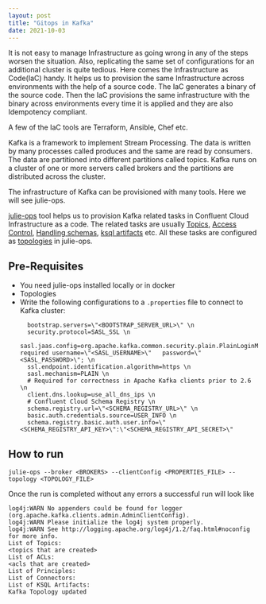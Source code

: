 ```yaml
---
layout: post
title: "Gitops in Kafka"
date: 2021-10-03
---
```


It is not easy to manage Infrastructure as going wrong in any of the steps worsen the situation. Also, replicating the same set of configurations for an additional cluster is quite tedious. Here comes the Infrastructure as Code(IaC) handy. It helps us to provision the same Infrastructure across environments with the help of a source code. The IaC generates a binary of the source code. Then the IaC provisions the same infrastructure with the binary across environments every time it is applied and they are also Idempotency compliant. 

A few of the IaC tools are Terraform, Ansible, Chef etc.

Kafka is a framework to implement Stream Processing. The data is written by many processes called produces and the same are read by consumers. The data are partitioned into different partitions called topics. Kafka runs on a cluster of one or more servers called brokers and the partitions are distributed across the cluster.

The infrastructure of Kafka can be provisioned with many tools. Here we will see julie-ops. 

[julie-ops][julie-ops] tool helps us to provision Kafka related tasks in Confluent Cloud Infrastructure as a code. 
The related tasks are usually [Topics][Topics], [Access Control][Access Control], [Handling schemas][Handling schemas],
[ksql artifacts][ksql artifacts] etc. 
All these tasks are configured as [topologies][topologies] in julie-ops.

## Pre-Requisites

- You need julie-ops installed locally or in docker
- Topologies
- Write the following configurations to a `.properties` file to connect to Kafka cluster:
  ```
    bootstrap.servers=\"<BOOTSTRAP_SERVER_URL>\" \n
    security.protocol=SASL_SSL \n
    sasl.jaas.config=org.apache.kafka.common.security.plain.PlainLoginModule   required username=\"<SASL_USERNAME>\"   password=\"<SASL_PASSWORD>\"; \n
    ssl.endpoint.identification.algorithm=https \n
    sasl.mechanism=PLAIN \n
    # Required for correctness in Apache Kafka clients prior to 2.6 \n
    client.dns.lookup=use_all_dns_ips \n
    # Confluent Cloud Schema Registry \n
    schema.registry.url=\"<SCHEMA_REGISTRY_URL>\" \n
    basic.auth.credentials.source=USER_INFO \n
    schema.registry.basic.auth.user.info=\"<SCHEMA_REGISTRY_API_KEY>\":\"<SCHEMA_REGISTRY_API_SECRET>\"
  ```

## How to run

```
julie-ops --broker <BROKERS> --clientConfig <PROPERTIES_FILE> --topology <TOPOLOGY_FILE>
```

Once the run is completed without any errors a successful run will look like

```
log4j:WARN No appenders could be found for logger (org.apache.kafka.clients.admin.AdminClientConfig).
log4j:WARN Please initialize the log4j system properly.
log4j:WARN See http://logging.apache.org/log4j/1.2/faq.html#noconfig for more info.
List of Topics:
<topics that are created>
List of ACLs:
<acls that are created>
List of Principles:
List of Connectors:
List of KSQL Artifacts:
Kafka Topology updated
```
[julie-ops]: https://julieops.readthedocs.io/en/latest/#
[Topics]: https://julieops.readthedocs.io/en/latest/futures/what-topic-management.html
[Handling schemas]: https://julieops.readthedocs.io/en/latest/futures/what-schema-management.html
[Access Control]: https://julieops.readthedocs.io/en/latest/futures/what-acl-management.html
[ksql artifacts]: https://julieops.readthedocs.io/en/latest/futures/what-ksql-management.html
[topologies]: https://julieops.readthedocs.io/en/latest/the-descriptor-files.html?highlight=topology
